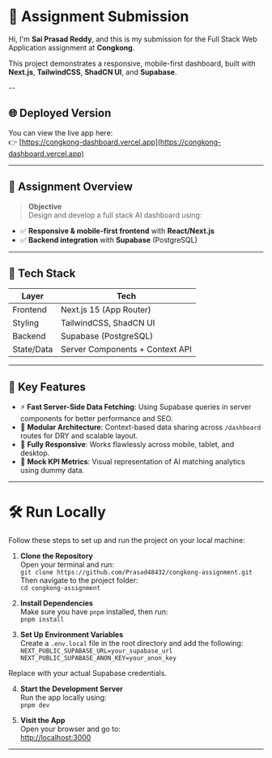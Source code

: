 # 🧠 Assignment Submission

Hi, I'm **Sai Prasad Reddy**, and this is my submission for the Full Stack Web Application assignment at **Congkong**.

This project demonstrates a responsive, mobile-first dashboard, built with **Next.js**, **TailwindCSS**, **ShadCN UI**, and **Supabase**.

--

## 🌐 Deployed Version

You can view the live app here:  
👉 [https://congkong-dashboard.vercel.app](https://congkong-dashboard.vercel.app)

---

## 📌 Assignment Overview

> **Objective**  
Design and develop a full stack AI dashboard using:
- ✅ **Responsive & mobile-first frontend** with **React/Next.js**
- ✅ **Backend integration** with **Supabase** (PostgreSQL)

---

## 🧱 Tech Stack

| Layer        | Tech             |
|--------------|------------------|
| Frontend     | Next.js 15 (App Router) |
| Styling      | TailwindCSS, ShadCN UI  |
| Backend      | Supabase (PostgreSQL) |
| State/Data   | Server Components + Context API |

---

## 🧠 Key Features

- ⚡ **Fast Server-Side Data Fetching**: Using Supabase queries in server components for better performance and SEO.
- 🧩 **Modular Architecture**: Context-based data sharing across `/dashboard` routes for DRY and scalable layout.
- 📱 **Fully Responsive**: Works flawlessly across mobile, tablet, and desktop.
- 🎯 **Mock KPI Metrics**: Visual representation of AI matching analytics using dummy data.

---

# 🛠️ Run Locally

Follow these steps to set up and run the project on your local machine:

1. **Clone the Repository**  
   Open your terminal and run:  
   `git clone https://github.com/Prasad48432/congkong-assignment.git`  
   Then navigate to the project folder:  
   `cd congkong-assignment`

2. **Install Dependencies**  
   Make sure you have `pnpm` installed, then run:  
   `pnpm install`

3. **Set Up Environment Variables**  
   Create a `.env.local` file in the root directory and add the following:
   `NEXT_PUBLIC_SUPABASE_URL=your_supabase_url`
   `NEXT_PUBLIC_SUPABASE_ANON_KEY=your_anon_key`

   
Replace with your actual Supabase credentials.

4. **Start the Development Server**  
Run the app locally using:  
`pnpm dev`

5. **Visit the App**  
Open your browser and go to:  
[http://localhost:3000](http://localhost:3000)

---

